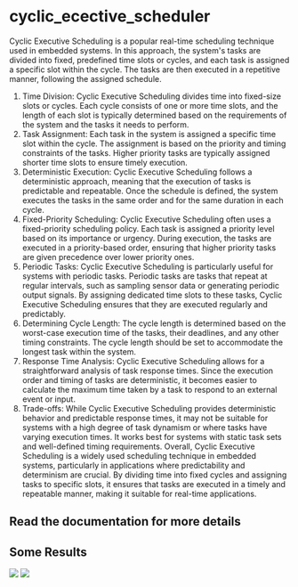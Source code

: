 # cyclic_ecective_scheduler
Cyclic Executive Scheduling is a popular real-time scheduling technique used in embedded
systems. In this approach, the system's tasks are divided into fixed, predefined time slots or cycles,
and each task is assigned a specific slot within the cycle. The tasks are then executed in a repetitive
manner, following the assigned schedule.
1. Time Division: Cyclic Executive Scheduling divides time into fixed-size slots or cycles.
Each cycle consists of one or more time slots, and the length of each slot is typically
determined based on the requirements of the system and the tasks it needs to perform.
2. Task Assignment: Each task in the system is assigned a specific time slot within the cycle.
The assignment is based on the priority and timing constraints of the tasks. Higher priority
tasks are typically assigned shorter time slots to ensure timely execution.
3. Deterministic Execution: Cyclic Executive Scheduling follows a deterministic approach,
meaning that the execution of tasks is predictable and repeatable. Once the schedule is
defined, the system executes the tasks in the same order and for the same duration in each
cycle.
4. Fixed-Priority Scheduling: Cyclic Executive Scheduling often uses a fixed-priority
scheduling policy. Each task is assigned a priority level based on its importance or urgency.
During execution, the tasks are executed in a priority-based order, ensuring that higher
priority tasks are given precedence over lower priority ones.
5. Periodic Tasks: Cyclic Executive Scheduling is particularly useful for systems with
periodic tasks. Periodic tasks are tasks that repeat at regular intervals, such as sampling
sensor data or generating periodic output signals. By assigning dedicated time slots to these
tasks, Cyclic Executive Scheduling ensures that they are executed regularly and
predictably.
6. Determining Cycle Length: The cycle length is determined based on the worst-case
execution time of the tasks, their deadlines, and any other timing constraints. The cycle
length should be set to accommodate the longest task within the system.
7. Response Time Analysis: Cyclic Executive Scheduling allows for a straightforward
analysis of task response times. Since the execution order and timing of tasks are
deterministic, it becomes easier to calculate the maximum time taken by a task to respond
to an external event or input.
8. Trade-offs: While Cyclic Executive Scheduling provides deterministic behavior and
predictable response times, it may not be suitable for systems with a high degree of task
dynamism or where tasks have varying execution times. It works best for systems with
static task sets and well-defined timing requirements.
Overall, Cyclic Executive Scheduling is a widely used scheduling technique in embedded systems,
particularly in applications where predictability and determinism are crucial. By dividing time into
fixed cycles and assigning tasks to specific slots, it ensures that tasks are executed in a timely and
repeatable manner, making it suitable for real-time applications.

## Read the documentation for more details

## Some Results
![](https://github.com/ShahabZada/cyclic_exective_scheduler/blob/master/figures/figure.jpg)
![](https://github.com/ShahabZada/cyclic_exective_scheduler/blob/master/figures/figure2.jpg)
